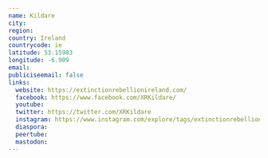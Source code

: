 ```yaml
---
name: Kildare
city:
region:
country: Ireland
countrycode: ie
latitude: 53.15983
longitude: -6.909
email:
publiciseemail: false
links:
  website: https://extinctionrebellionireland.com/
  facebook: https://www.facebook.com/XRKildare/
  youtube:
  twitter: https://twitter.com/XRKildare
  instagram: https://www.instagram.com/explore/tags/extinctionrebellionkildare/
  diaspora:
  peertube:
  mastodon:
---
```

